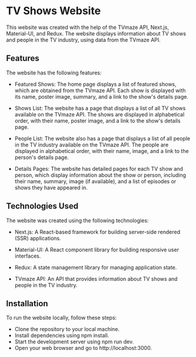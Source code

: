 # TV Shows Website

This website was created with the help of the TVmaze API, Next.js, Material-UI, and Redux. The website displays information about TV shows and people in the TV industry, using data from the TVmaze API.

## Features

The website has the following features:

* Featured Shows: The home page displays a list of featured shows, which are obtained from the TVmaze API. Each show is displayed with its name, poster image, summary, and a link to the show's details page.

* Shows List: The website has a page that displays a list of all TV shows available on the TVmaze API. The shows are displayed in alphabetical order, with their name, poster image, and a link to the show's details page.

* People List: The website also has a page that displays a list of all people in the TV industry available on the TVmaze API. The people are displayed in alphabetical order, with their name, image, and a link to the person's details page.

* Details Pages: The website has detailed pages for each TV show and person, which display information about the show or person, including their name, summary, image (if available), and a list of episodes or shows they have appeared in.

## Technologies Used

The website was created using the following technologies:

* Next.js: A React-based framework for building server-side rendered (SSR) applications.

* Material-UI: A React component library for building responsive user interfaces.

* Redux: A state management library for managing application state.

* TVmaze API: An API that provides information about TV shows and people in the TV industry.

## Installation

To run the website locally, follow these steps:

* Clone the repository to your local machine.
* Install dependencies using npm install.
* Start the development server using npm run dev.
* Open your web browser and go to http://localhost:3000.

